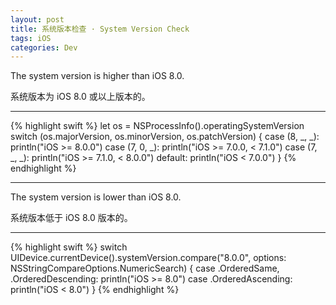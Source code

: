 ```yaml
---
layout: post
title: 系统版本检查 · System Version Check
tags: iOS
categories: Dev
---
```


The system version is higher than iOS 8.0.

系统版本为 iOS 8.0 或以上版本的。

---

{% highlight swift %}
let os = NSProcessInfo().operatingSystemVersion
switch (os.majorVersion, os.minorVersion, os.patchVersion) {
case (8, _, _):
    println("iOS >= 8.0.0")
case (7, 0, _):
    println("iOS >= 7.0.0, < 7.1.0")
case (7, _, _):
    println("iOS >= 7.1.0, < 8.0.0")
default:
    println("iOS < 7.0.0")
}
{% endhighlight %}

---

The system version is lower than iOS 8.0.

系统版本低于 iOS 8.0 版本的。

---

{% highlight swift %}
switch UIDevice.currentDevice().systemVersion.compare("8.0.0", options: NSStringCompareOptions.NumericSearch) {
case .OrderedSame, .OrderedDescending:
    println("iOS >= 8.0")
case .OrderedAscending:
    println("iOS < 8.0")
}
{% endhighlight %}